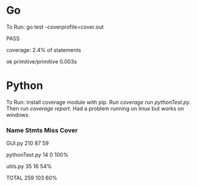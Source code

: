 # Go
To Run: go test -coverprofile=cover.out

PASS

coverage: 2.4% of statements

ok      primitive/primitive     0.003s

# Python 

To Run: install coverage module with pip. Run *coverage run pythonTest.py*. Then run *coverage report*. Had a problem running on linux but works on windows.
### Name                Stmts      Miss     Cover

GUI.py                210        87       59

pythonTest.py         14         0        100%

utils.py              35         16       54%

TOTAL                 259        103       60%




